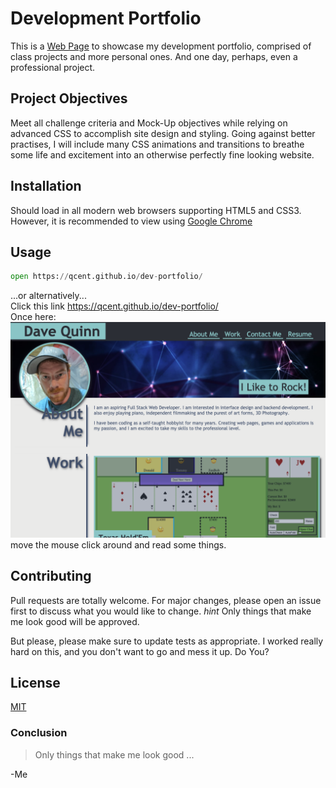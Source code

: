 # Development Portfolio

This is a [Web Page](https://en.wikipedia.org/wiki/Web_page) to showcase my development portfolio, comprised of class projects and more personal ones. And one day, perhaps, even a professional project.

## Project Objectives
 Meet all challenge criteria and Mock-Up objectives while relying on advanced CSS to accomplish site design and styling. Going against better practises, I will include many CSS animations and transitions to breathe some life and excitement into an otherwise perfectly fine looking website.


## Installation

Should load in all modern web browsers supporting HTML5 and CSS3. However, it is recommended to view using [Google Chrome](https://www.google.com/intl/en_ca/chrome/)

## Usage

```python
open https://qcent.github.io/dev-portfolio/

```
...or alternatively... \
Click this link https://qcent.github.io/dev-portfolio/ \
Once here:
![looks like a really nice web page, should read well too.](./assets/images/app-screenshot.png)
move the mouse click around and read some things.

## Contributing
Pull requests are totally welcome. For major changes, please open an issue first to discuss what you would like to change. *hint* Only things that make me look good will be approved.

But please, please make sure to update tests as appropriate. I worked really hard on this, and you don't want to go and mess it up. Do You?

## License
[MIT](https://choosealicense.com/licenses/mit/)

### Conclusion

> Only things that make me look good ... 

-Me
